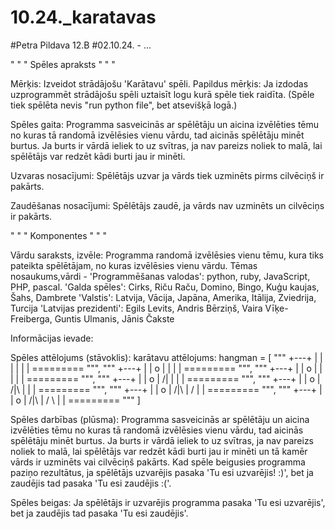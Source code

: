 # 10.24._karatavas
#Petra Pildava 12.B
#02.10.24. - ...

" " "
Spēles apraksts
" " "

Mērķis: Izveidot strādājošu 'Karātavu' spēli. 
Papildus mērķis: Ja izdodas uzprogrammēt strādājošu spēli uztaisīt logu kurā spēle tiek raidīta. (Spēle tiek spēlēta nevis "run python file", bet atsevišķā logā.)

Spēles gaita: Programma sasveicinās ar spēlētāju un aicina izvēlēties tēmu no kuras tā randomā izvēlēsies vienu vārdu, tad aicinās spēlētāju minēt burtus. Ja burts ir vārdā ieliek to uz svītras, ja nav pareizs noliek to malā, lai spēlētājs var redzēt kādi burti jau ir minēti.

Uzvaras nosacījumi: Spēlētājs uzvar ja vārds tiek uzminēts pirms cilvēciņš ir pakārts.

Zaudēšanas nosacījumi: Spēlētājs zaudē, ja vārds nav uzminēts un cilvēciņs ir pakārts.


" " "
Komponentes
" " " 

Vārdu saraksts, izvēle: Programma randomā izvēlēsies vienu tēmu, kura tiks pateikta spēlētājam, no kuras izvēlēsies vienu vārdu.
Tēmas nosaukums,vārdi -  'Programmēšanas valodas': python, ruby, JavaScript, PHP, pascal.
                          'Galda spēles': Cirks, Riču Raču, Domino, Bingo, Kuģu kaujas, Šahs, Dambrete
                          'Valstis': Latvija, Vācija, Japāna, Amerika, Itālija, Zviedrija, Turcija
                          'Latvijas prezidenti': Egils Levits, Andris Bērziņš, Vaira Vīķe-Freiberga, Guntis Ulmanis, Jānis Čakste

Informācijas ievade:

Spēles attēlojums (stāvoklis):
karātavu attēlojums: 
hangman = [
    """
       +---+
       |   |
           |
           |
           |
           |
    =========
    """,
    """
      +---+
      |   |
      o   |
          |
          |
          |
    =========
    """,
    """
      +---+
      |   |
      o   |
      |   |
          |
          |
    =========
    """,
    """
      +---+
      |   |
      o   |
     /|   |
          |
          |
    =========
    """,
    """
      +---+
      |   |
      o   |
     /|\  |
          |
          |
    =========
    """,
    """
      +---+
      |   |
      o   |
     /|\  | 
     /    |
          |
    =========
    """,
    """
      +---+
      |   |
      o   |
     /|\  |
     / \  |
          |
    =========
    """
]

Spēles darbības (plūsma): Programma sasveicinās ar spēlētāju un aicina izvēlēties tēmu no kuras tā randomā izvēlēsies vienu vārdu, tad aicinās spēlētāju minēt burtus. Ja burts ir vārdā ieliek to uz svītras, ja nav pareizs noliek to malā, lai spēlētājs var redzēt kādi burti jau ir minēti un tā kamēr vārds ir uzminēts vai cilvēciņš pakārts. Kad spēle beigusies programma paziņo rezultātus, ja spēlētājs uzvarējis pasaka 'Tu esi uzvarējis! :)', bet ja zaudējis tad pasaka 'Tu esi zaudējis :('.

Spēles beigas: Ja spēlētājs ir uzvarējis programma pasaka 'Tu esi uzvarējis', bet ja zaudējis tad pasaka 'Tu esi zaudējis'.
